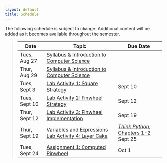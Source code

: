 ```yaml
---
layout: default
title: Schedule
---
```


The following schedule is subject to change.
Additional content will be added as it becomes available throughout the semester.


> **Date**       | **Topic**                        |  **Due Date**   |
> -------------- | -------------------------------- | ------------------ |
> Tues, Aug 27   | [Syllabus & Introduction to Computer Science](lectures/lecture0_intro.pdf)   |                    |
> Thur, Aug 29   | [Syllabus & Introduction to Computer Science](lectures/lecture0_intro.pdf)   |                    |
> Tues, Sept 3   | [Lab Activity 1: Square Strategy](labs/CS100_Lab1.pdf)  | Sept 10 |  
> Tues, Sept 10  | [Lab Activity 2: Pinwheel Strategy](labs/CS100_Lab2.pdf)  | Sept 12 |  
> Thur, Sept 12  | [Lab Activity 3: Pinwheel Implementation](labs/CS100_Lab3.pdf)  | Sept 19 |  
> Thur, Sept 19  |  [Variables and Expressions](lectures/lecture1_variables_expressions.pdf) <br /> [Lab Activity 4: Layer Cake](labs/CS100_Lab4.pdf)     | [*Think Python*, Chapters 1-2](https://greenteapress.com/wp/think-python-2e/) <br /> Sept 25 |
> Tues, Sept 24  | [Assignment 1: Computed Pinwheel](assign/CS100_Assign1.pdf)  | Oct 1 |  




<!--
>| Fri, Sept 21   |  [Variable and Expressions](lectures/lecture1_variables_expressions.pdf)      | [*Think Python*, Chapters 1-2](https://greenteapress.com/wp/think-python-2e/)    |
>| Weds, Oct 10   |  [Functions](lectures/lecture3_functions.pdf)                                 | [*Think Python*, Chapters 3](https://greenteapress.com/wp/think-python-2e/)      |
>| Weds, Oct 17   |  **Exam 1 Review**                 |                                          |
>| Fri, Oct 19    |  **EXAM 1 Strategies**             |                                          |
>| Wed, Oct 24    |  **EXAM 1 Implementation**         |                                          |
>| Fri, Oct 26    |  [Iteration](lectures/lecture2_iteration.pdf)                                 | [*Think Python*, Chapter 4](https://greenteapress.com/wp/think-python-2e/)      |
>| Fri, Nov 9     |  [Decisions](lectures/lecture4_decisions.pdf)                                 | [*Think Python*, Chapter 5](https://greenteapress.com/wp/think-python-2e/)      |
>| Fri, Dec 7     |  **EXAM 2 Written**                |                                          |
>| Fri, Dec 14    |  **FINAL EXAM Programming**        |                                          |
-->
